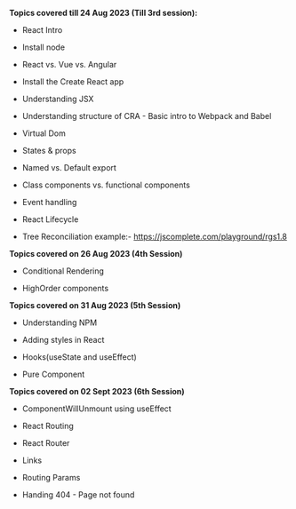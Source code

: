 **Topics covered till 24 Aug 2023 (Till 3rd session):**

- React Intro 

- Install node

- React vs. Vue vs. Angular

- Install the Create React app

- Understanding JSX 

- Understanding structure of CRA - Basic intro to Webpack and Babel

- Virtual Dom

- States & props

- Named vs. Default export

- Class components vs. functional components

- Event handling 

- React Lifecycle

- Tree Reconciliation example:- https://jscomplete.com/playground/rgs1.8

**Topics covered on 26 Aug 2023 (4th Session)**

- Conditional Rendering

- HighOrder components

**Topics covered on 31 Aug 2023 (5th Session)**

- Understanding NPM

- Adding styles in React

- Hooks(useState and useEffect)

- Pure Component

**Topics covered on 02 Sept 2023 (6th Session)**

- ComponentWillUnmount using useEffect

- React Routing

- React Router

- Links

- Routing Params

- Handing 404 - Page not found

